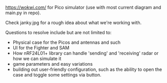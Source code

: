 https://wokwi.com/ for Pico simulator (use with most current diagram and main.py in repo). 

Check janky.jpg for a rough idea about what we're working with.

Questions to resolve include but are not limited to:
- Physical case for the Picos and antennas and such
- UI for the Fighter and SAM
- How nRF24L01+ library can handle 'sending' and 'receiving' radar or how we can simulate it
- game parameters and easy variations
- building out user-friendly configuration, such as the ability to open the case and toggle some settings via button.
